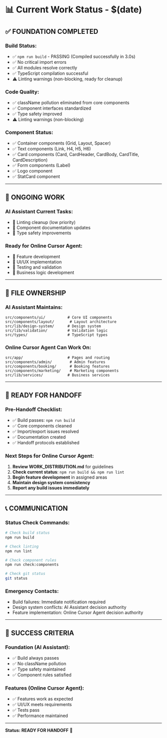 # 📊 Current Work Status - $(date)

## ✅ **FOUNDATION COMPLETED**

### **Build Status:**
- ✅ `npm run build` - PASSING (Compiled successfully in 3.0s)
- ✅ No critical import errors
- ✅ All modules resolve correctly
- ✅ TypeScript compilation successful
- ⚠️ Linting warnings (non-blocking, ready for cleanup)

### **Code Quality:**
- ✅ className pollution eliminated from core components
- ✅ Component interfaces standardized
- ✅ Type safety improved
- ⚠️ Linting warnings (non-blocking)

### **Component Status:**
- ✅ Container components (Grid, Layout, Spacer)
- ✅ Text components (Link, H4, H5, H6)
- ✅ Card components (Card, CardHeader, CardBody, CardTitle, CardDescription)
- ✅ Form components (Label)
- ✅ Logo component
- ✅ StatCard component

---

## 🔄 **ONGOING WORK**

### **AI Assistant Current Tasks:**
- 🔄 Linting cleanup (low priority)
- 🔄 Component documentation updates
- 🔄 Type safety improvements

### **Ready for Online Cursor Agent:**
- 🎯 Feature development
- 🎯 UI/UX implementation
- 🎯 Testing and validation
- 🎯 Business logic development

---

## 📁 **FILE OWNERSHIP**

### **AI Assistant Maintains:**
```
src/components/ui/          # Core UI components
src/components/layout/       # Layout architecture
src/lib/design-system/      # Design system
src/lib/validation/         # Validation logic
src/types/                  # TypeScript types
```

### **Online Cursor Agent Can Work On:**
```
src/app/                    # Pages and routing
src/components/admin/        # Admin features
src/components/booking/      # Booking features
src/components/marketing/    # Marketing components
src/lib/services/           # Business services
```

---

## 🚀 **READY FOR HANDOFF**

### **Pre-Handoff Checklist:**
- ✅ Build passes: `npm run build`
- ✅ Core components cleaned
- ✅ Import/export issues resolved
- ✅ Documentation created
- ✅ Handoff protocols established

### **Next Steps for Online Cursor Agent:**
1. **Review WORK_DISTRIBUTION.md** for guidelines
2. **Check current status**: `npm run build && npm run lint`
3. **Begin feature development** in assigned areas
4. **Maintain design system consistency**
5. **Report any build issues immediately**

---

## 📞 **COMMUNICATION**

### **Status Check Commands:**
```bash
# Check build status
npm run build

# Check linting
npm run lint

# Check component rules
npm run check:components

# Check git status
git status
```

### **Emergency Contacts:**
- Build failures: Immediate notification required
- Design system conflicts: AI Assistant decision authority
- Feature implementation: Online Cursor Agent decision authority

---

## 🎯 **SUCCESS CRITERIA**

### **Foundation (AI Assistant):**
- ✅ Build always passes
- ✅ No className pollution
- ✅ Type safety maintained
- ✅ Component rules satisfied

### **Features (Online Cursor Agent):**
- ✅ Features work as expected
- ✅ UI/UX meets requirements
- ✅ Tests pass
- ✅ Performance maintained

---

**Status: READY FOR HANDOFF** 🚀 
